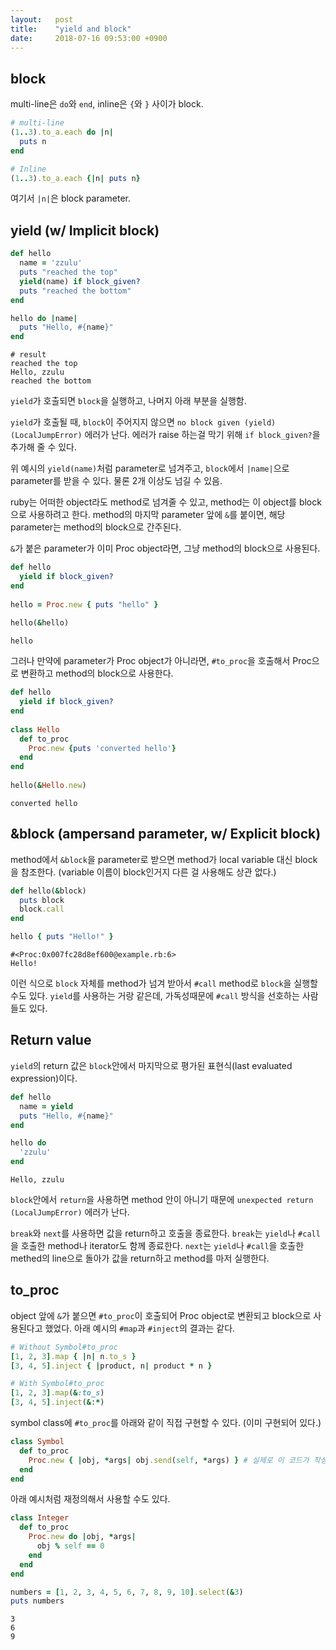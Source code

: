 ```yaml
---
layout:   post
title:    "yield and block"
date:     2018-07-16 09:53:00 +0900
---
```


## block

multi-line은 `do`와 `end`, inline은 `{`와 `}` 사이가 block.

```ruby
# multi-line
(1..3).to_a.each do |n|
  puts n
end

# Inline
(1..3).to_a.each {|n| puts n}
```

여기서 `|n|`은 block parameter.


## yield (w/ Implicit block)

```ruby
def hello
  name = 'zzulu'
  puts "reached the top"
  yield(name) if block_given?
  puts "reached the bottom"
end

hello do |name|
  puts "Hello, #{name}"
end
```

```
# result
reached the top
Hello, zzulu
reached the bottom
```

`yield`가 호출되면 `block`을 실행하고, 나머지 아래 부분을 실행함.

`yield`가 호출될 때, `block`이 주어지지 않으면 `no block given (yield) (LocalJumpError)` 에러가 난다. 에러가 raise 하는걸 막기 위해 `if block_given?`을 추가해 줄 수 있다.

위 예시의 `yield(name)`처럼 parameter로 넘겨주고, `block`에서 `|name|`으로 parameter를 받을 수 있다. 물론 2개 이상도 넘길 수 있음.

ruby는 어떠한 object라도 method로 넘겨줄 수 있고, method는 이 object를 block으로 사용하려고 한다. method의 마지막 parameter 앞에 `&`를 붙이면, 해당 parameter는 method의 block으로 간주된다.

`&`가 붙은 parameter가 이미 Proc object라면, 그냥 method의 block으로 사용된다.

```ruby
def hello
  yield if block_given?
end
 
hello = Proc.new { puts "hello" }
 
hello(&hello)
```

```
hello
```

그러나 만약에 parameter가 Proc object가 아니라면, `#to_proc`을 호출해서 Proc으로 변환하고 method의 block으로 사용한다.

```ruby
def hello
  yield if block_given?
end
 
class Hello
  def to_proc
    Proc.new {puts 'converted hello'}
  end
end
 
hello(&Hello.new)
```

```
converted hello
```


## &block (ampersand parameter, w/ Explicit block)

method에서 `&block`을 parameter로 받으면 method가 local variable 대신 block을 참조한다. (variable 이름이 block인거지 다른 걸 사용해도 상관 없다.)

```ruby
def hello(&block)
  puts block
  block.call
end

hello { puts "Hello!" }
```

```
#<Proc:0x007fc28d8ef600@example.rb:6>
Hello!
```

이런 식으로 `block` 자체를 method가 넘겨 받아서 `#call` method로 `block`을 실행할 수도 있다. `yield`를 사용하는 거랑 같은데, 가독성때문에 `#call` 방식을 선호하는 사람들도 있다.


## Return value

`yield`의 return 값은 `block`안에서 마지막으로 평가된 표현식(last evaluated expression)이다.

```ruby
def hello
  name = yield
  puts "Hello, #{name}"
end

hello do
  'zzulu'
end
```

```
Hello, zzulu
```

`block`안에서 `return`을 사용하면 method 안이 아니기 때문에 `unexpected return (LocalJumpError)` 에러가 난다.

`break`와 `next`를 사용하면 값을 return하고 호출을 종료한다. `break`는 `yield`나 `#call`을 호출한 method나 iterator도 함께 종료한다. `next`는 `yield`나 `#call`을 호출한 methed의 line으로 돌아가 값을 return하고 method를 마저 실행한다.


## to_proc

object 앞에 `&`가 붙으면 `#to_proc`이 호출되어 Proc object로 변환되고 block으로 사용된다고 했었다. 아래 예시의 `#map`과 `#inject`의 결과는 같다.

```ruby
# Without Symbol#to_proc
[1, 2, 3].map { |n| n.to_s }
[3, 4, 5].inject { |product, n| product * n }

# With Symbol#to_proc
[1, 2, 3].map(&:to_s)
[3, 4, 5].inject(&:*)
```

symbol class에 `#to_proc`를 아래와 같이 직접 구현할 수 있다. (이미 구현되어 있다.)

```ruby
class Symbol
  def to_proc
    Proc.new { |obj, *args| obj.send(self, *args) } # 실제로 이 코드가 작성되어 있는건 아닐거다.
  end
end
```

아래 예시처럼 재정의해서 사용할 수도 있다.

```ruby
class Integer
  def to_proc
    Proc.new do |obj, *args|
      obj % self == 0
    end
  end
end

numbers = [1, 2, 3, 4, 5, 6, 7, 8, 9, 10].select(&3)
puts numbers
```

```
3
6
9
```
